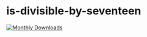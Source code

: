 # is-divisible-by-seventeen

[![Monthly Downloads][dwnld-image]][dwnld-url]

[dwnld-image]: https://img.shields.io/npm/dm/is-divisible-by-seventeen.svg
[dwnld-url]: https://npm-stat.com/charts.html?package=is-divisible-by-seventeen
